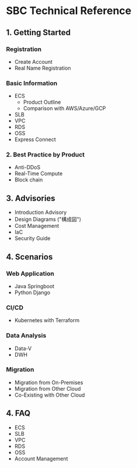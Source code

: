 # SBC Technical Reference

## 1. Getting Started
### Registration
* Create Account
* Real Name Registration

### Basic Information
* ECS
   - Product Outline
   - Comparison with AWS/Azure/GCP
* SLB
* VPC
* RDS
* OSS
* Express Connect 

### 2. Best Practice by Product
* Anti-DDoS
* Real-Time Compute
* Block chain

## 3. Advisories
* Introduction Advisory
* Design Diagrams ("構成図")
* Cost Management
* IaC
* Security Guide

## 4. Scenarios
### Web Application
* Java Springboot
* Python Django

### CI/CD
* Kubernetes with Terraform

### Data Analysis
* Data-V
* DWH

###  Migration
* Migration from On-Premises
* Migration from Other Cloud
* Co-Existing with Other Cloud

## 4. FAQ
* ECS
* SLB
* VPC
* RDS
* OSS
* Account Management




